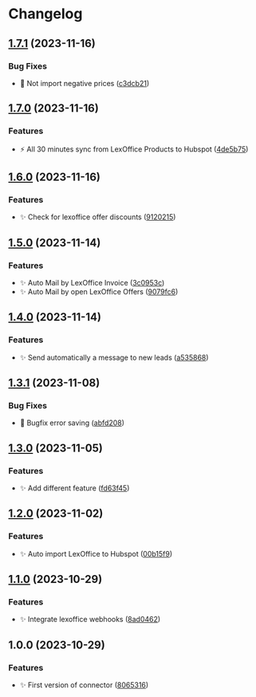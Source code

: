 # Changelog

## [1.7.1](https://github.com/Spottel/Automatenhandel24-Connector/compare/v1.7.0...v1.7.1) (2023-11-16)


### Bug Fixes

* :bug: Not import negative prices ([c3dcb21](https://github.com/Spottel/Automatenhandel24-Connector/commit/c3dcb210005231feae9501c2ebc7ec1513247172))

## [1.7.0](https://github.com/Spottel/Automatenhandel24-Connector/compare/v1.6.0...v1.7.0) (2023-11-16)


### Features

* :zap: All 30 minutes sync from LexOffice Products to Hubspot ([4de5b75](https://github.com/Spottel/Automatenhandel24-Connector/commit/4de5b75daf01458678a951ab951d5a1856e12c18))

## [1.6.0](https://github.com/Spottel/Automatenhandel24-Connector/compare/v1.5.0...v1.6.0) (2023-11-16)


### Features

* :sparkles: Check for lexoffice offer discounts ([9120215](https://github.com/Spottel/Automatenhandel24-Connector/commit/912021594fcb240b60edf6f885d2c339f92e72ce))

## [1.5.0](https://github.com/Spottel/Automatenhandel24-Connector/compare/v1.4.0...v1.5.0) (2023-11-14)


### Features

* :sparkles: Auto Mail by LexOffice Invoice ([3c0953c](https://github.com/Spottel/Automatenhandel24-Connector/commit/3c0953c47452866b1dc91daaf5b3b8c2030b4657))
* :sparkles: Auto Mail by open LexOffice Offers ([9079fc6](https://github.com/Spottel/Automatenhandel24-Connector/commit/9079fc6f81d63f1c5ae35f5cf15c6adc0c08c38e))

## [1.4.0](https://github.com/Spottel/Automatenhandel24-Connector/compare/v1.3.1...v1.4.0) (2023-11-14)


### Features

* :sparkles: Send automatically a message to new leads ([a535868](https://github.com/Spottel/Automatenhandel24-Connector/commit/a5358689583c72d77dc0282f9cf13ea1562d8824))

## [1.3.1](https://github.com/Spottel/Automatenhandel24-Connector/compare/v1.3.0...v1.3.1) (2023-11-08)


### Bug Fixes

* :bug: Bugfix error saving ([abfd208](https://github.com/Spottel/Automatenhandel24-Connector/commit/abfd2086f0da38580889d2ed66f6bb9bb555fd92))

## [1.3.0](https://github.com/Spottel/Automatenhandel24-Connector/compare/v1.2.0...v1.3.0) (2023-11-05)


### Features

* :sparkles: Add different feature ([fd63f45](https://github.com/Spottel/Automatenhandel24-Connector/commit/fd63f453101ef6532dd9c5cecfef5c6cabfd1ca1))

## [1.2.0](https://github.com/Spottel/Automatenhandel24-Connector/compare/v1.1.0...v1.2.0) (2023-11-02)


### Features

* :sparkles: Auto import LexOffice to Hubspot ([00b15f9](https://github.com/Spottel/Automatenhandel24-Connector/commit/00b15f94ff62ba5a04918aa4718694de57b3cdab))

## [1.1.0](https://github.com/Spottel/Automatenhandel24-Connector/compare/v1.0.0...v1.1.0) (2023-10-29)


### Features

* :sparkles: Integrate lexoffice webhooks ([8ad0462](https://github.com/Spottel/Automatenhandel24-Connector/commit/8ad04625d3bece1184cbf3b25001a6e1246cb3da))

## 1.0.0 (2023-10-29)


### Features

* :sparkles: First version of connector ([8065316](https://github.com/Spottel/Automatenhandel24-Connector/commit/80653167211d0922e96e7c56bca5f542b4f3943f))
